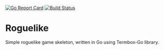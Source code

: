 [![Go Report Card](https://goreportcard.com/badge/github.com/xosmig/roguelike)](https://goreportcard.com/report/github.com/xosmig/roguelike)
[![Build Status](https://travis-ci.org/xosmig/roguelike.svg?branch=master)](https://travis-ci.org/xosmig/roguelike)

# Roguelike

Simple roguelike game skeleton, written in Go using Termbox-Go library.
